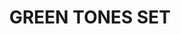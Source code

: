 ---
title: "GREEN TONES SET"
price: "TBA"
desc: "Opis nije dostupan"
img_path: "/assets/img/A.MIG-7502.jpg"
brand: AMMO
available: true
cat: "weathering"
subcat: "OILBRUSHERS SETS"
subsubcat: "SS"
---